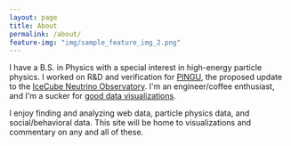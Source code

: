 ```yaml
---
layout: page
title: About
permalink: /about/
feature-img: "img/sample_feature_img_2.png"
---
```


I have a B.S. in Physics with a special interest in high-energy particle physics. I worked on R&D and verification for [PINGU](http://icecube.wisc.edu/news/view/186), the proposed update to the [IceCube Neutrino Observatory](https://icecube.wisc.edu/).  I'm an engineer/coffee enthusiast, and I'm a sucker for [good data visualizations](https://github.com/mbostock/d3/wiki/Gallery).

I enjoy finding and analyzing web data, particle physics data, and social/behavioral data. This site will be home to visualizations and commentary on any and all of these.
